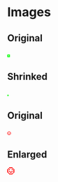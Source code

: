 # Images
  ## Original
  ![large](large.1.bmp)

  ## Shrinked
  ![small](small.1.bmp)
  
  ## Original
  ![smiley](smiley.bmp)

  ## Enlarged
  ![smile](smile.bmp)
